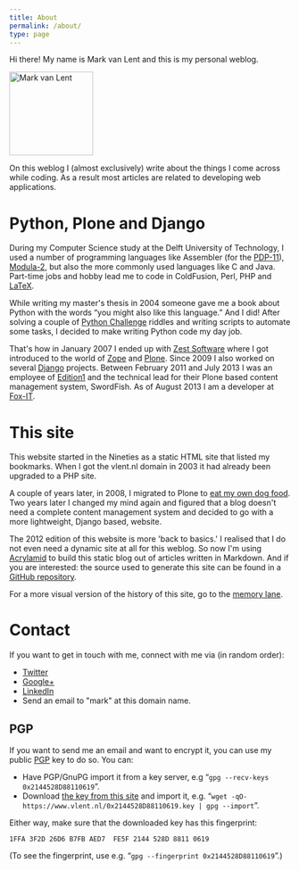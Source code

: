 ```yaml
---
title: About
permalink: /about/
type: page
---
```


Hi there! My name is Mark van Lent and this is my personal weblog.

<img class="float-left"
     src="/images/mark-van-lent.png"
     width="150px" height="150px"
     alt="Mark van Lent"
     title="Mark van Lent" />

On this weblog I (almost exclusively) write about the things I come
across while coding. As a result most articles are related to
developing web applications.

# Python, Plone and Django

During my Computer Science study at the Delft University of
Technology, I used a number of programming languages like Assembler
(for the [PDP-11](https://en.wikipedia.org/wiki/PDP-11)),
[Modula-2](https://en.wikipedia.org/wiki/Modula-2), but also the more
commonly used languages like C and Java. Part-time jobs and hobby lead
me to code in ColdFusion, Perl, PHP and
[LaTeX](http://www.latex-project.org/).

While writing my master's thesis in 2004 someone gave me a book about
Python with the words “you might also like this language.” And I did!
After solving a couple of
[Python Challenge](http://www.pythonchallenge.com/) riddles and
writing scripts to automate some tasks, I decided to make writing
Python code my day job.

That's how in January 2007 I ended up with
[Zest Software](http://zestsoftware.nl/) where I got introduced to the
world of [Zope](http://zope.org/) and
[Plone](http://plone.org/). Since 2009 I also worked on several
[Django](https://www.djangoproject.com/) projects. Between February
2011 and July 2013 I was an employee of
[Edition1](http://www.edition1.nl/) and the technical lead for their
Plone based content management system, SwordFish. As of August 2013 I
am a developer at [Fox-IT](https://www.fox-it.com/nl/).

# This site

This website started in the Nineties as a static HTML site that
listed my bookmarks. When I got the vlent.nl domain in 2003 it had
already been upgraded to a PHP site.

A couple of years later, in 2008, I migrated to Plone to
[eat my own dog food](http://en.wikipedia.org/wiki/Eating_your_own_dog_food). Two
years later I changed my mind again and figured that a blog doesn't
need a complete content management system and decided to go with a
more lightweight, Django based, website.

The 2012 edition of this website is more 'back to basics.' I realised
that I do not even need a dynamic site at all for this weblog. So now
I'm using [Acrylamid](http://posativ.org/acrylamid/) to build this
static blog out of articles written in Markdown. And if you are
interested: the source used to generate this site can be found in a
[GitHub repository](https://github.com/markvl/www.vlent.nl).

For a more visual version of the history of this site, go to the
[memory lane](/memory-lane).

# Contact

If you want to get in touch with me, connect with me via (in random
order):

<ul class="no-bullets">
  <li data-icon="&#xe001;"> <a href="https://twitter.com/mvlent">Twitter</a></li>
  <li data-icon="&#xe002;"> <a href="https://plus.google.com/+MarkvanLent/">Google+</a></li>
  <li data-icon="&#xe003;"> <a href="https://nl.linkedin.com/in/markvanlent">LinkedIn</a></li>
  <li data-icon="&#xe006;"> Send an email to "mark" at this domain name.</li>
</ul>

## PGP

If you want to send me an email and want to encrypt it, you can use my
public [PGP](http://en.wikipedia.org/wiki/Pretty_Good_Privacy) key to
do so. You can:

   * Have PGP/GnuPG import it from a key server, e.g “`gpg --recv-keys
     0x2144528D88110619`”.
   * Download [the key from this site](/0x2144528D88110619.key) and import it,
     e.g. “`wget -qO- https://www.vlent.nl/0x2144528D88110619.key | gpg --import`”.

Either way, make sure that the downloaded key has this fingerprint:

    1FFA 3F2D 26D6 B7FB AED7  FE5F 2144 528D 8811 0619

(To see the fingerprint, use e.g. “`gpg --fingerprint
0x2144528D88110619`”.)
